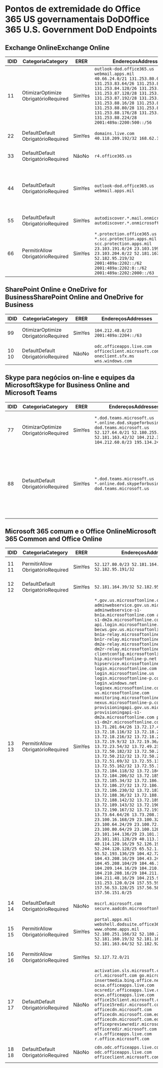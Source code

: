 <!--This file was automatically generated by a script, any manual changes will be overwritten.-->
<!--Please contact the Office 365 Endpoints team with any questions.-->
<!--USGovDoD endpoints version 2018063000-->
<!--File generated 2018-07-20 14:25:11.5402-->

# <a name="office-365-us-government-dod-endpoints"></a><span data-ttu-id="31038-101">Pontos de extremidade do Office 365 US governamentais DoD</span><span class="sxs-lookup"><span data-stu-id="31038-101">Office 365 U.S. Government DoD Endpoints</span></span>


## <a name="exchange-online"></a><span data-ttu-id="31038-102">Exchange Online</span><span class="sxs-lookup"><span data-stu-id="31038-102">Exchange Online</span></span>

<span data-ttu-id="31038-103">ID</span><span class="sxs-lookup"><span data-stu-id="31038-103">ID</span></span> | <span data-ttu-id="31038-104">Categoria</span><span class="sxs-lookup"><span data-stu-id="31038-104">Category</span></span>             | <span data-ttu-id="31038-105">ER</span><span class="sxs-lookup"><span data-stu-id="31038-105">ER</span></span>  | <span data-ttu-id="31038-106">Endereços</span><span class="sxs-lookup"><span data-stu-id="31038-106">Addresses</span></span>                                                                                                                                                                                                                                                                                                                                                                    | <span data-ttu-id="31038-107">Portas</span><span class="sxs-lookup"><span data-stu-id="31038-107">Ports</span></span>                          
-- | -------------------- | --- | ---------------------------------------------------------------------------------------------------------------------------------------------------------------------------------------------------------------------------------------------------------------------------------------------------------------------------------------------------------------------------- | -------------------------------
<span data-ttu-id="31038-108">1</span><span class="sxs-lookup"><span data-stu-id="31038-108">1</span></span>  | <span data-ttu-id="31038-109">Otimizar</span><span class="sxs-lookup"><span data-stu-id="31038-109">Optimize</span></span><BR><span data-ttu-id="31038-110">Obrigatório</span><span class="sxs-lookup"><span data-stu-id="31038-110">Required</span></span> | <span data-ttu-id="31038-111">Sim</span><span class="sxs-lookup"><span data-stu-id="31038-111">Yes</span></span> | `outlook-dod.office365.us webmail.apps.mil`<BR>`40.66.24.0/21 131.253.80.0/24 131.253.83.64/26 131.253.84.0/26 131.253.84.128/26 131.253.87.0/25 131.253.87.128/28 131.253.87.160/27 131.253.87.192/28 131.253.87.224/28 131.253.88.16/28 131.253.88.64/28 131.253.88.80/28 131.253.88.112/28 131.253.88.176/28 131.253.88.208/28 131.253.88.224/28 2001:489a:2200:500::/56` | <span data-ttu-id="31038-112">**TCP:** 443, 80</span><span class="sxs-lookup"><span data-stu-id="31038-112">**TCP:** 443, 80</span></span>               
<span data-ttu-id="31038-113">2</span><span class="sxs-lookup"><span data-stu-id="31038-113">2</span></span>  | <span data-ttu-id="31038-114">Default</span><span class="sxs-lookup"><span data-stu-id="31038-114">Default</span></span><BR><span data-ttu-id="31038-115">Obrigatório</span><span class="sxs-lookup"><span data-stu-id="31038-115">Required</span></span>  | <span data-ttu-id="31038-116">Sim</span><span class="sxs-lookup"><span data-stu-id="31038-116">Yes</span></span> | `domains.live.com`<BR>`40.118.209.192/32 168.62.190.41/32`                                                                                                                                                                                                                                                                                                                   | <span data-ttu-id="31038-117">**TCP:** 443, 80</span><span class="sxs-lookup"><span data-stu-id="31038-117">**TCP:** 443, 80</span></span>               
<span data-ttu-id="31038-118">3</span><span class="sxs-lookup"><span data-stu-id="31038-118">3</span></span>  | <span data-ttu-id="31038-119">Default</span><span class="sxs-lookup"><span data-stu-id="31038-119">Default</span></span><BR><span data-ttu-id="31038-120">Obrigatório</span><span class="sxs-lookup"><span data-stu-id="31038-120">Required</span></span>  | <span data-ttu-id="31038-121">Não</span><span class="sxs-lookup"><span data-stu-id="31038-121">No</span></span>  | `r4.office365.us`                                                                                                                                                                                                                                                                                                                                                            | <span data-ttu-id="31038-122">**TCP:** 443, 80</span><span class="sxs-lookup"><span data-stu-id="31038-122">**TCP:** 443, 80</span></span>               
<span data-ttu-id="31038-123">4</span><span class="sxs-lookup"><span data-stu-id="31038-123">4</span></span>  | <span data-ttu-id="31038-124">Default</span><span class="sxs-lookup"><span data-stu-id="31038-124">Default</span></span><BR><span data-ttu-id="31038-125">Obrigatório</span><span class="sxs-lookup"><span data-stu-id="31038-125">Required</span></span>  | <span data-ttu-id="31038-126">Sim</span><span class="sxs-lookup"><span data-stu-id="31038-126">Yes</span></span> | `outlook-dod.office365.us webmail.apps.mil`                                                                                                                                                                                                                                                                                                                                  | <span data-ttu-id="31038-127">**TCP:** 143, 25, 587, 993, 995</span><span class="sxs-lookup"><span data-stu-id="31038-127">**TCP:** 143, 25, 587, 993, 995</span></span>
<span data-ttu-id="31038-128">5</span><span class="sxs-lookup"><span data-stu-id="31038-128">5</span></span>  | <span data-ttu-id="31038-129">Default</span><span class="sxs-lookup"><span data-stu-id="31038-129">Default</span></span><BR><span data-ttu-id="31038-130">Obrigatório</span><span class="sxs-lookup"><span data-stu-id="31038-130">Required</span></span>  | <span data-ttu-id="31038-131">Sim</span><span class="sxs-lookup"><span data-stu-id="31038-131">Yes</span></span> | `autodiscover.*.mail.onmicrosoft.com autodiscover.*.onmicrosoft.com`                                                                                                                                                                                                                                                                                                         | <span data-ttu-id="31038-132">**TCP:** 443, 80</span><span class="sxs-lookup"><span data-stu-id="31038-132">**TCP:** 443, 80</span></span>               
<span data-ttu-id="31038-133">6</span><span class="sxs-lookup"><span data-stu-id="31038-133">6</span></span>  | <span data-ttu-id="31038-134">Permitir</span><span class="sxs-lookup"><span data-stu-id="31038-134">Allow</span></span><BR><span data-ttu-id="31038-135">Obrigatório</span><span class="sxs-lookup"><span data-stu-id="31038-135">Required</span></span>    | <span data-ttu-id="31038-136">Sim</span><span class="sxs-lookup"><span data-stu-id="31038-136">Yes</span></span> | `*.protection.office365.us *.scc.protection.apps.mil scc.protection.apps.mil`<BR>`23.103.191.0/24 23.103.199.0/25 23.103.204.0/22 52.181.167.91/32 52.182.95.219/32 2001:489a:2202::/62 2001:489a:2202:8::/62 2001:489a:2202:2000::/63`                                                                                                                                      | <span data-ttu-id="31038-137">**TCP:** 25, 443</span><span class="sxs-lookup"><span data-stu-id="31038-137">**TCP:** 25, 443</span></span>               

## <a name="sharepoint-online-and-onedrive-for-business"></a><span data-ttu-id="31038-138">SharePoint Online e OneDrive for Business</span><span class="sxs-lookup"><span data-stu-id="31038-138">SharePoint Online and OneDrive for Business</span></span>

<span data-ttu-id="31038-139">ID</span><span class="sxs-lookup"><span data-stu-id="31038-139">ID</span></span> | <span data-ttu-id="31038-140">Categoria</span><span class="sxs-lookup"><span data-stu-id="31038-140">Category</span></span>             | <span data-ttu-id="31038-141">ER</span><span class="sxs-lookup"><span data-stu-id="31038-141">ER</span></span>  | <span data-ttu-id="31038-142">Endereços</span><span class="sxs-lookup"><span data-stu-id="31038-142">Addresses</span></span>                                                                             | <span data-ttu-id="31038-143">Portas</span><span class="sxs-lookup"><span data-stu-id="31038-143">Ports</span></span>           
-- | -------------------- | --- | ------------------------------------------------------------------------------------- | ----------------
<span data-ttu-id="31038-144">9</span><span class="sxs-lookup"><span data-stu-id="31038-144">9</span></span>  | <span data-ttu-id="31038-145">Otimizar</span><span class="sxs-lookup"><span data-stu-id="31038-145">Optimize</span></span><BR><span data-ttu-id="31038-146">Obrigatório</span><span class="sxs-lookup"><span data-stu-id="31038-146">Required</span></span> | <span data-ttu-id="31038-147">Sim</span><span class="sxs-lookup"><span data-stu-id="31038-147">Yes</span></span> | `104.212.48.0/23 2001:489a:2204::/63`                                                 | <span data-ttu-id="31038-148">**TCP:** 443, 80</span><span class="sxs-lookup"><span data-stu-id="31038-148">**TCP:** 443, 80</span></span>
<span data-ttu-id="31038-149">10 </span><span class="sxs-lookup"><span data-stu-id="31038-149">10</span></span> | <span data-ttu-id="31038-150">Default</span><span class="sxs-lookup"><span data-stu-id="31038-150">Default</span></span><BR><span data-ttu-id="31038-151">Obrigatório</span><span class="sxs-lookup"><span data-stu-id="31038-151">Required</span></span>  | <span data-ttu-id="31038-152">Não</span><span class="sxs-lookup"><span data-stu-id="31038-152">No</span></span>  | `odc.officeapps.live.com officeclient.microsoft.com oneclient.sfx.ms wns.windows.com` | <span data-ttu-id="31038-153">**TCP:** 443, 80</span><span class="sxs-lookup"><span data-stu-id="31038-153">**TCP:** 443, 80</span></span>

## <a name="skype-for-business-online-and-microsoft-teams"></a><span data-ttu-id="31038-154">Skype para negócios on-line e equipes da Microsoft</span><span class="sxs-lookup"><span data-stu-id="31038-154">Skype for Business Online and Microsoft Teams</span></span>

<span data-ttu-id="31038-155">ID</span><span class="sxs-lookup"><span data-stu-id="31038-155">ID</span></span> | <span data-ttu-id="31038-156">Categoria</span><span class="sxs-lookup"><span data-stu-id="31038-156">Category</span></span>             | <span data-ttu-id="31038-157">ER</span><span class="sxs-lookup"><span data-stu-id="31038-157">ER</span></span>  | <span data-ttu-id="31038-158">Endereços</span><span class="sxs-lookup"><span data-stu-id="31038-158">Addresses</span></span>                                                                                                                                                                                  | <span data-ttu-id="31038-159">Portas</span><span class="sxs-lookup"><span data-stu-id="31038-159">Ports</span></span>                                             
-- | -------------------- | --- | ------------------------------------------------------------------------------------------------------------------------------------------------------------------------------------------ | --------------------------------------------------
<span data-ttu-id="31038-160">7</span><span class="sxs-lookup"><span data-stu-id="31038-160">7</span></span>  | <span data-ttu-id="31038-161">Otimizar</span><span class="sxs-lookup"><span data-stu-id="31038-161">Optimize</span></span><BR><span data-ttu-id="31038-162">Obrigatório</span><span class="sxs-lookup"><span data-stu-id="31038-162">Required</span></span> | <span data-ttu-id="31038-163">Sim</span><span class="sxs-lookup"><span data-stu-id="31038-163">Yes</span></span> | `*.dod.teams.microsoft.us *.online.dod.skypeforbusiness.us dod.teams.microsoft.us`<BR>`52.127.64.0/21 52.180.255.180/32 52.181.163.42/32 104.212.32.0/22 104.212.60.0/23 195.134.240.0/22` | <span data-ttu-id="31038-164">**TCP:** 443, 80</span><span class="sxs-lookup"><span data-stu-id="31038-164">**TCP:** 443, 80</span></span><BR><span data-ttu-id="31038-165">**UDP:** 3478</span><span class="sxs-lookup"><span data-stu-id="31038-165">**UDP:** 3478</span></span>                 
<span data-ttu-id="31038-166">8</span><span class="sxs-lookup"><span data-stu-id="31038-166">8</span></span>  | <span data-ttu-id="31038-167">Default</span><span class="sxs-lookup"><span data-stu-id="31038-167">Default</span></span><BR><span data-ttu-id="31038-168">Obrigatório</span><span class="sxs-lookup"><span data-stu-id="31038-168">Required</span></span>  | <span data-ttu-id="31038-169">Sim</span><span class="sxs-lookup"><span data-stu-id="31038-169">Yes</span></span> | `*.dod.teams.microsoft.us *.online.dod.skypeforbusiness.us dod.teams.microsoft.us`                                                                                                         | <span data-ttu-id="31038-170">**TCP:** 5061, 50000-59999</span><span class="sxs-lookup"><span data-stu-id="31038-170">**TCP:** 5061, 50000-59999</span></span><BR><span data-ttu-id="31038-171">**UDP:** 50000-59999</span><span class="sxs-lookup"><span data-stu-id="31038-171">**UDP:** 50000-59999</span></span>

## <a name="microsoft-365-common-and-office-online"></a><span data-ttu-id="31038-172">Microsoft 365 comum e o Office Online</span><span class="sxs-lookup"><span data-stu-id="31038-172">Microsoft 365 Common and Office Online</span></span>

<span data-ttu-id="31038-173">ID</span><span class="sxs-lookup"><span data-stu-id="31038-173">ID</span></span> | <span data-ttu-id="31038-174">Categoria</span><span class="sxs-lookup"><span data-stu-id="31038-174">Category</span></span>            | <span data-ttu-id="31038-175">ER</span><span class="sxs-lookup"><span data-stu-id="31038-175">ER</span></span>  | <span data-ttu-id="31038-176">Endereços</span><span class="sxs-lookup"><span data-stu-id="31038-176">Addresses</span></span>                                                                                                                                                                                                                                                                                                                                                                                                                                                                                                                                                                                                                                                                                                                                                                                                                                                                                                                                                                                                                                                                                                                                                                                                                                                                                                                                                                                                                                                                                                                                                                                                                                                                                                                                                                                                                                                                                                                                                                                                                                  | <span data-ttu-id="31038-177">Portas</span><span class="sxs-lookup"><span data-stu-id="31038-177">Ports</span></span>           
-- | ------------------- | --- | ------------------------------------------------------------------------------------------------------------------------------------------------------------------------------------------------------------------------------------------------------------------------------------------------------------------------------------------------------------------------------------------------------------------------------------------------------------------------------------------------------------------------------------------------------------------------------------------------------------------------------------------------------------------------------------------------------------------------------------------------------------------------------------------------------------------------------------------------------------------------------------------------------------------------------------------------------------------------------------------------------------------------------------------------------------------------------------------------------------------------------------------------------------------------------------------------------------------------------------------------------------------------------------------------------------------------------------------------------------------------------------------------------------------------------------------------------------------------------------------------------------------------------------------------------------------------------------------------------------------------------------------------------------------------------------------------------------------------------------------------------------------------------------------------------------------------------------------------------------------------------------------------------------------------------------------------------------------------------------------------------------------------------------------ | ----------------
<span data-ttu-id="31038-178">11 </span><span class="sxs-lookup"><span data-stu-id="31038-178">11</span></span> | <span data-ttu-id="31038-179">Permitir</span><span class="sxs-lookup"><span data-stu-id="31038-179">Allow</span></span><BR><span data-ttu-id="31038-180">Obrigatório</span><span class="sxs-lookup"><span data-stu-id="31038-180">Required</span></span>   | <span data-ttu-id="31038-181">Sim</span><span class="sxs-lookup"><span data-stu-id="31038-181">Yes</span></span> | `52.127.80.0/23 52.181.164.39/32 52.182.95.191/32`                                                                                                                                                                                                                                                                                                                                                                                                                                                                                                                                                                                                                                                                                                                                                                                                                                                                                                                                                                                                                                                                                                                                                                                                                                                                                                                                                                                                                                                                                                                                                                                                                                                                                                                                                                                                                                                                                                                                                                                         | <span data-ttu-id="31038-182">**TCP:** 443</span><span class="sxs-lookup"><span data-stu-id="31038-182">**TCP:** 443</span></span>    
<span data-ttu-id="31038-183">12 </span><span class="sxs-lookup"><span data-stu-id="31038-183">12</span></span> | <span data-ttu-id="31038-184">Default</span><span class="sxs-lookup"><span data-stu-id="31038-184">Default</span></span><BR><span data-ttu-id="31038-185">Obrigatório</span><span class="sxs-lookup"><span data-stu-id="31038-185">Required</span></span> | <span data-ttu-id="31038-186">Sim</span><span class="sxs-lookup"><span data-stu-id="31038-186">Yes</span></span> | `52.181.164.39/32 52.182.95.191/32`                                                                                                                                                                                                                                                                                                                                                                                                                                                                                                                                                                                                                                                                                                                                                                                                                                                                                                                                                                                                                                                                                                                                                                                                                                                                                                                                                                                                                                                                                                                                                                                                                                                                                                                                                                                                                                                                                                                                                                                                        | <span data-ttu-id="31038-187">**TCP:** 443</span><span class="sxs-lookup"><span data-stu-id="31038-187">**TCP:** 443</span></span>    
<span data-ttu-id="31038-188">13 </span><span class="sxs-lookup"><span data-stu-id="31038-188">13</span></span> | <span data-ttu-id="31038-189">Permitir</span><span class="sxs-lookup"><span data-stu-id="31038-189">Allow</span></span><BR><span data-ttu-id="31038-190">Obrigatório</span><span class="sxs-lookup"><span data-stu-id="31038-190">Required</span></span>   | <span data-ttu-id="31038-191">Sim</span><span class="sxs-lookup"><span data-stu-id="31038-191">Yes</span></span> | `*.gov.us.microsoftonline.com adminwebservice.gov.us.microsoftonline.com adminwebservice-s1-bn1a.microsoftonline.com adminwebservice-s1-dm2a.microsoftonline.com api.login.microsoftonline.com becws.gov.us.microsoftonline.com bws-s1-bn1a-relay.microsoftonline.com bws-s1-bn1r-relay.microsoftonline.com bws-s1-dm2a-relay.microsoftonline.com bws-s1-dm2r-relay.microsoftonline.com clientconfig.microsoftonline-p.net hip.microsoftonline-p.net hipservice.microsoftonline.com login.microsoftonline.com login.microsoftonline.us login.microsoftonline-p.com login.windows.net loginex.microsoftonline.com login-us.microsoftonline.com monitoring.microsoftonline-p.com nexus.microsoftonline-p.com provisioningapi.gov.us.microsoftonline.com provisioningapi-s1-dm2a.microsoftonline.com provisioningapi-s1-dm2r.microsoftonline.com`<BR>`13.71.201.64/26 13.72.17.49/32 13.72.18.116/32 13.72.18.212/32 13.72.18.216/32 13.72.18.221/32 13.72.19.9/32 13.72.19.36/32 13.72.20.4/32 13.72.23.54/32 13.72.49.238/32 13.72.50.182/32 13.72.50.206/32 13.72.50.212/32 13.72.50.218/32 13.72.51.69/32 13.72.55.111/32 13.72.55.162/32 13.72.55.177/32 13.72.184.118/32 13.72.184.199/32 13.72.184.206/32 13.72.185.5/32 13.72.185.34/32 13.72.186.4/32 13.72.186.27/32 13.72.186.138/32 13.72.186.230/32 13.72.187.8/32 13.72.188.36/32 13.72.188.114/32 13.72.188.142/32 13.72.189.27/32 13.72.189.143/32 13.72.190.80/32 13.72.190.167/32 13.72.191.10/32 13.73.64.64/26 13.73.208.128/25 23.100.16.168/29 23.100.32.136/29 23.100.64.24/29 23.100.72.32/29 23.100.80.64/29 23.100.120.64/29 23.101.144.136/29 23.101.165.168/29 23.101.181.128/29 40.113.192.16/29 40.114.120.16/29 52.126.194.0/23 52.244.120.128/25 65.52.1.16/29 65.52.193.136/29 104.42.72.16/29 104.43.208.16/29 104.43.240.16/29 104.45.208.104/29 104.46.112.8/29 104.209.144.16/29 104.210.48.8/29 104.210.208.16/29 104.211.16.16/29 104.211.48.16/29 104.215.96.24/29 131.253.120.0/24 157.55.59.128/25 157.56.53.128/25 157.56.58.0/25 157.56.151.0/25` | <span data-ttu-id="31038-192">**TCP:** 443</span><span class="sxs-lookup"><span data-stu-id="31038-192">**TCP:** 443</span></span>    
<span data-ttu-id="31038-193">14 </span><span class="sxs-lookup"><span data-stu-id="31038-193">14</span></span> | <span data-ttu-id="31038-194">Default</span><span class="sxs-lookup"><span data-stu-id="31038-194">Default</span></span><BR><span data-ttu-id="31038-195">Obrigatório</span><span class="sxs-lookup"><span data-stu-id="31038-195">Required</span></span> | <span data-ttu-id="31038-196">Não</span><span class="sxs-lookup"><span data-stu-id="31038-196">No</span></span>  | `mscrl.microsoft.com secure.aadcdn.microsoftonline-p.com`                                                                                                                                                                                                                                                                                                                                                                                                                                                                                                                                                                                                                                                                                                                                                                                                                                                                                                                                                                                                                                                                                                                                                                                                                                                                                                                                                                                                                                                                                                                                                                                                                                                                                                                                                                                                                                                                                                                                                                                  | <span data-ttu-id="31038-197">**TCP:** 443</span><span class="sxs-lookup"><span data-stu-id="31038-197">**TCP:** 443</span></span>    
<span data-ttu-id="31038-198">15 </span><span class="sxs-lookup"><span data-stu-id="31038-198">15</span></span> | <span data-ttu-id="31038-199">Permitir</span><span class="sxs-lookup"><span data-stu-id="31038-199">Allow</span></span><BR><span data-ttu-id="31038-200">Obrigatório</span><span class="sxs-lookup"><span data-stu-id="31038-200">Required</span></span>   | <span data-ttu-id="31038-201">Sim</span><span class="sxs-lookup"><span data-stu-id="31038-201">Yes</span></span> | `portal.apps.mil webshell.dodsuite.office365.us www.ohome.apps.mil`<BR>`52.180.251.166/32 52.180.255.73/32 52.181.160.19/32 52.181.160.113/32 52.181.163.64/32 52.182.92.132/32`                                                                                                                                                                                                                                                                                                                                                                                                                                                                                                                                                                                                                                                                                                                                                                                                                                                                                                                                                                                                                                                                                                                                                                                                                                                                                                                                                                                                                                                                                                                                                                                                                                                                                                                                                                                                                                                           | <span data-ttu-id="31038-202">**TCP:** 443</span><span class="sxs-lookup"><span data-stu-id="31038-202">**TCP:** 443</span></span>    
<span data-ttu-id="31038-203">16 </span><span class="sxs-lookup"><span data-stu-id="31038-203">16</span></span> | <span data-ttu-id="31038-204">Permitir</span><span class="sxs-lookup"><span data-stu-id="31038-204">Allow</span></span><BR><span data-ttu-id="31038-205">Obrigatório</span><span class="sxs-lookup"><span data-stu-id="31038-205">Required</span></span>   | <span data-ttu-id="31038-206">Sim</span><span class="sxs-lookup"><span data-stu-id="31038-206">Yes</span></span> | `52.127.72.0/21`                                                                                                                                                                                                                                                                                                                                                                                                                                                                                                                                                                                                                                                                                                                                                                                                                                                                                                                                                                                                                                                                                                                                                                                                                                                                                                                                                                                                                                                                                                                                                                                                                                                                                                                                                                                                                                                                                                                                                                                                                           | <span data-ttu-id="31038-207">**TCP:** 443</span><span class="sxs-lookup"><span data-stu-id="31038-207">**TCP:** 443</span></span>    
<span data-ttu-id="31038-208">17 </span><span class="sxs-lookup"><span data-stu-id="31038-208">17</span></span> | <span data-ttu-id="31038-209">Default</span><span class="sxs-lookup"><span data-stu-id="31038-209">Default</span></span><BR><span data-ttu-id="31038-210">Obrigatório</span><span class="sxs-lookup"><span data-stu-id="31038-210">Required</span></span> | <span data-ttu-id="31038-211">Não</span><span class="sxs-lookup"><span data-stu-id="31038-211">No</span></span>  | `activation.sls.microsoft.com crl.microsoft.com go.microsoft.com insertmedia.bing.office.net ocsa.officeapps.live.com ocsredir.officeapps.live.com ocws.officeapps.live.com office15client.microsoft.com office15redir.microsoft.com officecdn.microsoft.com officecdn.microsoft.com.edgekey.net officecdn.microsoft.com.edgesuite.net officepreviewredir.microsoft.com officeredir.microsoft.com ols.officeapps.live.com r.office.microsoft.com`                                                                                                                                                                                                                                                                                                                                                                                                                                                                                                                                                                                                                                                                                                                                                                                                                                                                                                                                                                                                                                                                                                                                                                                                                                                                                                                                                                                                                                                                                                                                                                                          | <span data-ttu-id="31038-212">**TCP:** 443, 80</span><span class="sxs-lookup"><span data-stu-id="31038-212">**TCP:** 443, 80</span></span>
<span data-ttu-id="31038-213">18 </span><span class="sxs-lookup"><span data-stu-id="31038-213">18</span></span> | <span data-ttu-id="31038-214">Default</span><span class="sxs-lookup"><span data-stu-id="31038-214">Default</span></span><BR><span data-ttu-id="31038-215">Obrigatório</span><span class="sxs-lookup"><span data-stu-id="31038-215">Required</span></span> | <span data-ttu-id="31038-216">Não</span><span class="sxs-lookup"><span data-stu-id="31038-216">No</span></span>  | `cdn.odc.officeapps.live.com odc.officeapps.live.com officeclient.microsoft.com`                                                                                                                                                                                                                                                                                                                                                                                                                                                                                                                                                                                                                                                                                                                                                                                                                                                                                                                                                                                                                                                                                                                                                                                                                                                                                                                                                                                                                                                                                                                                                                                                                                                                                                                                                                                                                                                                                                                                                           | <span data-ttu-id="31038-217">**TCP:** 443, 80</span><span class="sxs-lookup"><span data-stu-id="31038-217">**TCP:** 443, 80</span></span>
